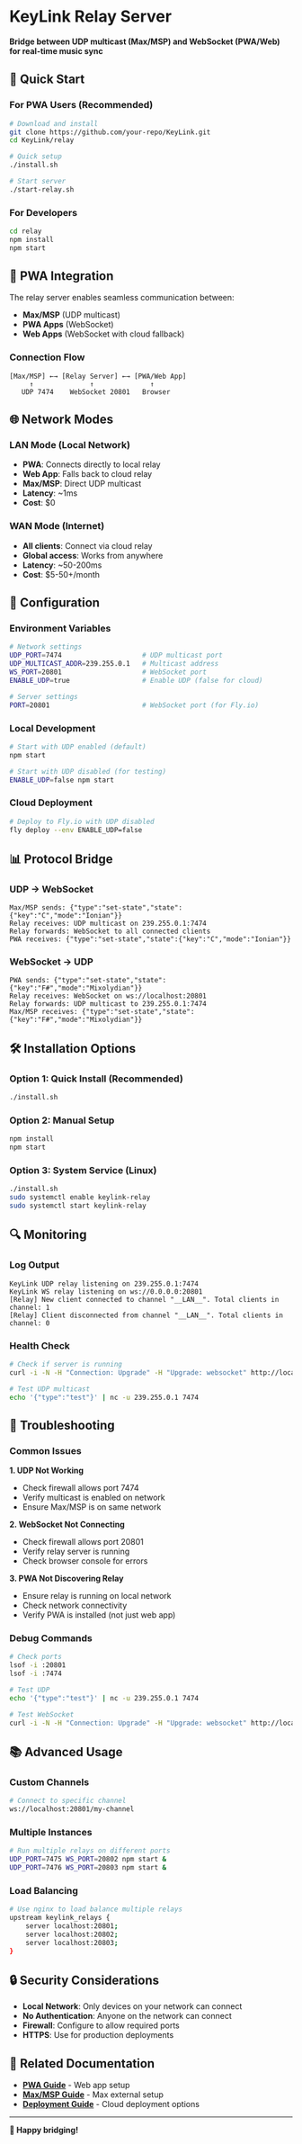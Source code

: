 # KeyLink Relay Server

**Bridge between UDP multicast (Max/MSP) and WebSocket (PWA/Web) for real-time music sync**

## 🚀 Quick Start

### For PWA Users (Recommended)
```bash
# Download and install
git clone https://github.com/your-repo/KeyLink.git
cd KeyLink/relay

# Quick setup
./install.sh

# Start server
./start-relay.sh
```

### For Developers
```bash
cd relay
npm install
npm start
```

## 📱 PWA Integration

The relay server enables seamless communication between:
- **Max/MSP** (UDP multicast)
- **PWA Apps** (WebSocket)
- **Web Apps** (WebSocket with cloud fallback)

### Connection Flow
```
[Max/MSP] ←→ [Relay Server] ←→ [PWA/Web App]
     ↑              ↑              ↑
   UDP 7474    WebSocket 20801   Browser
```

## 🌐 Network Modes

### LAN Mode (Local Network)
- **PWA**: Connects directly to local relay
- **Web App**: Falls back to cloud relay
- **Max/MSP**: Direct UDP multicast
- **Latency**: ~1ms
- **Cost**: $0

### WAN Mode (Internet)
- **All clients**: Connect via cloud relay
- **Global access**: Works from anywhere
- **Latency**: ~50-200ms
- **Cost**: $5-50+/month

## 🔧 Configuration

### Environment Variables
```bash
# Network settings
UDP_PORT=7474                    # UDP multicast port
UDP_MULTICAST_ADDR=239.255.0.1   # Multicast address
WS_PORT=20801                    # WebSocket port
ENABLE_UDP=true                  # Enable UDP (false for cloud)

# Server settings
PORT=20801                       # WebSocket port (for Fly.io)
```

### Local Development
```bash
# Start with UDP enabled (default)
npm start

# Start with UDP disabled (for testing)
ENABLE_UDP=false npm start
```

### Cloud Deployment
```bash
# Deploy to Fly.io with UDP disabled
fly deploy --env ENABLE_UDP=false
```

## 📊 Protocol Bridge

### UDP → WebSocket
```
Max/MSP sends: {"type":"set-state","state":{"key":"C","mode":"Ionian"}}
Relay receives: UDP multicast on 239.255.0.1:7474
Relay forwards: WebSocket to all connected clients
PWA receives: {"type":"set-state","state":{"key":"C","mode":"Ionian"}}
```

### WebSocket → UDP
```
PWA sends: {"type":"set-state","state":{"key":"F#","mode":"Mixolydian"}}
Relay receives: WebSocket on ws://localhost:20801
Relay forwards: UDP multicast to 239.255.0.1:7474
Max/MSP receives: {"type":"set-state","state":{"key":"F#","mode":"Mixolydian"}}
```

## 🛠️ Installation Options

### Option 1: Quick Install (Recommended)
```bash
./install.sh
```

### Option 2: Manual Setup
```bash
npm install
npm start
```

### Option 3: System Service (Linux)
```bash
./install.sh
sudo systemctl enable keylink-relay
sudo systemctl start keylink-relay
```

## 🔍 Monitoring

### Log Output
```
KeyLink UDP relay listening on 239.255.0.1:7474
KeyLink WS relay listening on ws://0.0.0.0:20801
[Relay] New client connected to channel "__LAN__". Total clients in channel: 1
[Relay] Client disconnected from channel "__LAN__". Total clients in channel: 0
```

### Health Check
```bash
# Check if server is running
curl -i -N -H "Connection: Upgrade" -H "Upgrade: websocket" http://localhost:20801/

# Test UDP multicast
echo '{"type":"test"}' | nc -u 239.255.0.1 7474
```

## 🚨 Troubleshooting

### Common Issues

**1. UDP Not Working**
- Check firewall allows port 7474
- Verify multicast is enabled on network
- Ensure Max/MSP is on same network

**2. WebSocket Not Connecting**
- Check firewall allows port 20801
- Verify relay server is running
- Check browser console for errors

**3. PWA Not Discovering Relay**
- Ensure relay is running on local network
- Check network connectivity
- Verify PWA is installed (not just web app)

### Debug Commands
```bash
# Check ports
lsof -i :20801
lsof -i :7474

# Test UDP
echo '{"type":"test"}' | nc -u 239.255.0.1 7474

# Test WebSocket
curl -i -N -H "Connection: Upgrade" -H "Upgrade: websocket" http://localhost:20801/
```

## 📚 Advanced Usage

### Custom Channels
```bash
# Connect to specific channel
ws://localhost:20801/my-channel
```

### Multiple Instances
```bash
# Run multiple relays on different ports
UDP_PORT=7475 WS_PORT=20802 npm start &
UDP_PORT=7476 WS_PORT=20803 npm start &
```

### Load Balancing
```bash
# Use nginx to load balance multiple relays
upstream keylink_relays {
    server localhost:20801;
    server localhost:20802;
    server localhost:20803;
}
```

## 🔒 Security Considerations

- **Local Network**: Only devices on your network can connect
- **No Authentication**: Anyone on the network can connect
- **Firewall**: Configure to allow required ports
- **HTTPS**: Use for production deployments

## 📖 Related Documentation

- **[PWA Guide](../web/PWA_README.md)** - Web app setup
- **[Max/MSP Guide](../max/README.md)** - Max external setup
- **[Deployment Guide](DEPLOYMENT.md)** - Cloud deployment options

---

**🎵 Happy bridging!** 